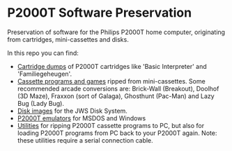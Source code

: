 # P2000T Software Preservation

Preservation of software for the Philips P2000T home computer, originating from cartridges, mini-cassettes and disks.

In this repo you can find:

* [Cartridge dumps](/cartridges/) of P2000T cartridges like 'Basic Interpreter' and 'Familiegeheugen'.
* [Cassette programs and games](/cassettes/) ripped from mini-cassettes. Some recommended arcade conversions are: Brick-Wall (Breakout), Doolhof (3D Maze), Fraxxon (sort of Galaga), Ghosthunt (Pac-Man) and Lazy Bug (Lady Bug).
* [Disk images](/disks/) for the JWS Disk System.
* [P2000T emulators](/emulators/) for MSDOS and Windows
* [Utilities](/utilities/) for ripping P2000T cassette programs to PC, but also for loading P2000T programs from PC back to your P2000T again. Note: these utilities require a serial connection cable.
